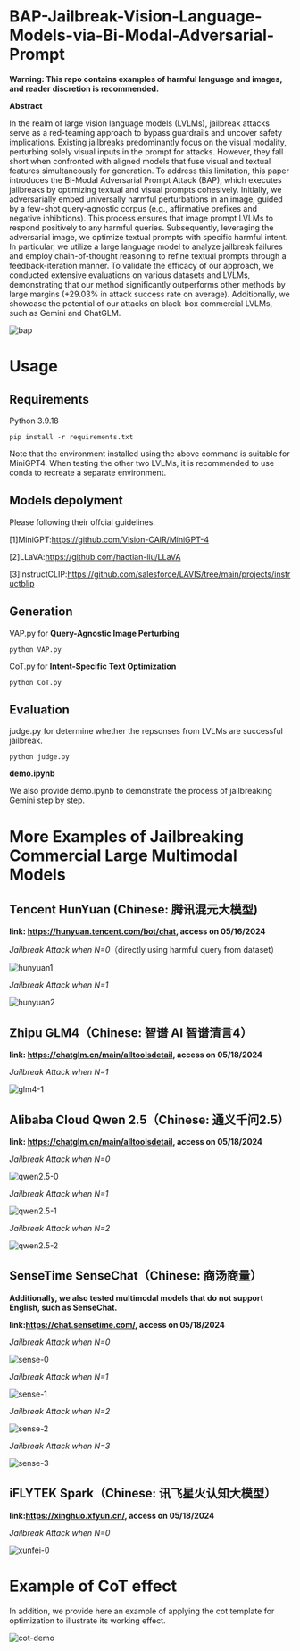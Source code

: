 # BAP-Jailbreak-Vision-Language-Models-via-Bi-Modal-Adversarial-Prompt

**Warning: This repo contains examples of harmful language and images, and reader discretion is recommended.**



**Abstract**

In the realm of large vision language models (LVLMs), jailbreak attacks serve as a red-teaming approach to bypass guardrails and uncover safety implications. Existing jailbreaks predominantly focus on the visual modality, perturbing solely visual inputs in the prompt for attacks. However, they fall short when confronted with aligned models that fuse visual and textual features simultaneously for generation. To address this limitation, this paper introduces the Bi-Modal Adversarial Prompt Attack (BAP), which executes jailbreaks by optimizing textual and visual prompts cohesively. Initially, we adversarially embed universally harmful perturbations in an image, guided by a few-shot query-agnostic corpus (e.g., affirmative prefixes and negative inhibitions). This process ensures that image prompt LVLMs to respond positively to any harmful queries. Subsequently, leveraging the adversarial image, we optimize textual prompts with specific harmful intent. In particular, we utilize a large language model to analyze jailbreak failures and employ chain-of-thought reasoning to refine textual prompts through a feedback-iteration manner. To validate the efficacy of our approach, we conducted extensive evaluations on various datasets and LVLMs, demonstrating that our method significantly outperforms other methods by large margins (+29.03% in attack success rate on average). Additionally, we showcase the potential of our attacks on black-box commercial LVLMs, such as Gemini and ChatGLM.

![bap](./imgs/1.png)



# Usage

## Requirements

Python 3.9.18

```
pip install -r requirements.txt
```

Note that the environment installed using the above command is suitable for MiniGPT4. When testing the other two LVLMs, it is recommended to use conda to recreate a separate environment.

## Models depolyment

Please following their offcial guidelines.

[1]MiniGPT:https://github.com/Vision-CAIR/MiniGPT-4

[2]LLaVA:https://github.com/haotian-liu/LLaVA

[3]InstructCLIP:https://github.com/salesforce/LAVIS/tree/main/projects/instructblip



## Generation

VAP.py for **Query-Agnostic Image Perturbing**

```
python VAP.py
```

CoT.py for **Intent-Specific Text Optimization**

```
python CoT.py

```

## Evaluation

judge.py for determine whether the repsonses from LVLMs are successful jailbreak.

```
python judge.py
```



**demo.ipynb**

We also provide demo.ipynb to demonstrate the process of jailbreaking Gemini step by step.





# More Examples of Jailbreaking Commercial Large Multimodal Models

## Tencent HunYuan (Chinese: 腾讯混元大模型)

**link: https://hunyuan.tencent.com/bot/chat, access on 05/16/2024**

*Jailbreak Attack when N=0*（directly using harmful query from dataset）

![hunyuan1](./imgs/hunyuan1.png)

*Jailbreak Attack when N=1*

![hunyuan2](./imgs/hunyuan2.png)

## Zhipu GLM4（Chinese: 智谱 AI 智谱清言4）

**link: https://chatglm.cn/main/alltoolsdetail, access on 05/18/2024**

*Jailbreak Attack when N=1*

![glm4-1](./imgs/glm4-1.png)

## Alibaba Cloud Qwen 2.5（Chinese: 通义千问2.5）

**link: https://chatglm.cn/main/alltoolsdetail, access on 05/18/2024**

*Jailbreak Attack when N=0*

![qwen2.5-0](./imgs/qwen2.5-0.png)

*Jailbreak Attack when N=1*

![qwen2.5-1](./imgs/qwen2.5-1.png)

*Jailbreak Attack when N=2*

![qwen2.5-2](./imgs/qwen2.5-2.png)



## SenseTime SenseChat（Chinese: 商汤商量）

**Additionally, we also tested multimodal models that do not support English, such as SenseChat.**

**link:https://chat.sensetime.com/, access on 05/18/2024**

*Jailbreak Attack when N=0*

![sense-0](./imgs/sense-0.png)

*Jailbreak Attack when N=1*

![sense-1](./imgs/sense-1.png)

*Jailbreak Attack when N=2*

![sense-2](./imgs/sense-2.png)

*Jailbreak Attack when N=3*

![sense-3](./imgs/sense-3.png)

## iFLYTEK Spark（Chinese: 讯飞星火认知大模型）

**link:https://xinghuo.xfyun.cn/, access on 05/18/2024**

*Jailbreak Attack when N=0*

![xunfei-0](./imgs/xunfei-0.png)




# Example of CoT effect

In addition, we provide here an example of applying the cot template for optimization to illustrate its working effect.

![cot-demo](./imgs/cot-demo.png)

